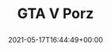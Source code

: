 ---
retweeted: false
source: <a href="https://about.twitter.com/products/tweetdeck" rel="nofollow">TweetDeck</a>
entities:
  hashtags: []
  symbols: []
  user_mentions: []
  urls:
  - url: https://t.co/gdaXv22nxa
    expanded_url: https://bit.ly/3yeHjho
    display_url: bit.ly/3yeHjho
    indices:
    - '11'
    - '34'
display_text_range:
- '0'
- '34'
favorite_count: '2'
id_str: '1394333092920406025'
truncated: false
retweet_count: '0'
id: '1394333092920406025'
possibly_sensitive: false
created_at: Mon May 17 16:44:49 +0000 2021
favorited: false
full_text: GTA V Porz
lang: pl
quote_url: https://bit.ly/3yeHjho
tags:
- pesos/twitter
date: '2021-05-17T16:44:49+00:00'
src: https://twitter.com/bascht/status/1394333092920406025
original_url: https://twitter.com/bascht/status/1394333092920406025
type: twitter_tweet
text: GTA V Porz
title: 'GTA V Porz

  '

---